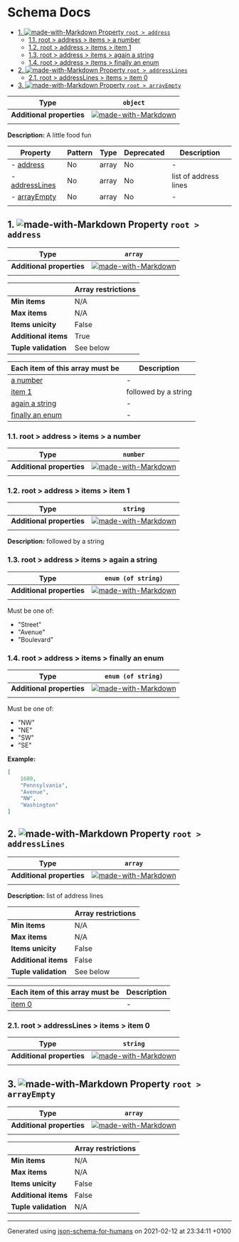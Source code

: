 # Schema Docs

- [1. ![made-with-Markdown](https://img.shields.io/badge/Optional-yellow) Property `root > address`](#address)
  - [1.1. root > address > items > a number](#autogenerated_heading_2)
  - [1.2. root > address > items > item 1](#autogenerated_heading_3)
  - [1.3. root > address > items > again a string](#autogenerated_heading_4)
  - [1.4. root > address > items > finally an enum](#autogenerated_heading_5)
- [2. ![made-with-Markdown](https://img.shields.io/badge/Optional-yellow) Property `root > addressLines`](#addressLines)
  - [2.1. root > addressLines > items > item 0](#autogenerated_heading_6)
- [3. ![made-with-Markdown](https://img.shields.io/badge/Optional-yellow) Property `root > arrayEmpty`](#arrayEmpty)

| Type | `object` |
| ---- | --- |
| **Additional properties** |[![made-with-Markdown](https://img.shields.io/badge/Any%20type-allowed-green)](# "Additional Properties of any type are allowed.")|
|  |  |

**Description:** A little food fun

| Property | Pattern | Type | Deprecated | Description |
| -------- | ------- | ---- | ---------- | ----------- |
|-  [address](#address)|No|array|No|-|
|-  [addressLines](#addressLines)|No|array|No|list of address lines|
|-  [arrayEmpty](#arrayEmpty)|No|array|No|-|
|  |  |  |  |  |

## <a name="address"></a>1. ![made-with-Markdown](https://img.shields.io/badge/Optional-yellow) Property `root > address`

| Type | `array` |
| ---- | --- |
| **Additional properties** |[![made-with-Markdown](https://img.shields.io/badge/Any%20type-allowed-green)](# "Additional Properties of any type are allowed.")|
|  |  |

|                       | Array restrictions |
| --------------------- | ------------------ |
| **Min items**         | N/A |
| **Max items**         | N/A |
| **Items unicity**     | False |
| **Additional items**  | True |
| **Tuple validation**  | See below |

| Each item of this array must be | Description |
| ------------------------------- | ----------- |
| [a number](#address_items_i0) |-|
| [item 1](#address_items_i1) |followed by a string|
| [again a string](#address_items_i2) |-|
| [finally an enum](#address_items_i3) |-|

### <a name="autogenerated_heading_2"></a>1.1. root > address > items > a number

| Type | `number` |
| ---- | --- |
| **Additional properties** |[![made-with-Markdown](https://img.shields.io/badge/Any%20type-allowed-green)](# "Additional Properties of any type are allowed.")|
|  |  |

### <a name="autogenerated_heading_3"></a>1.2. root > address > items > item 1

| Type | `string` |
| ---- | --- |
| **Additional properties** |[![made-with-Markdown](https://img.shields.io/badge/Any%20type-allowed-green)](# "Additional Properties of any type are allowed.")|
|  |  |

**Description:** followed by a string

### <a name="autogenerated_heading_4"></a>1.3. root > address > items > again a string

| Type | `enum (of string)` |
| ---- | --- |
| **Additional properties** |[![made-with-Markdown](https://img.shields.io/badge/Any%20type-allowed-green)](# "Additional Properties of any type are allowed.")|
|  |  |

Must be one of:
* "Street"
* "Avenue"
* "Boulevard"

### <a name="autogenerated_heading_5"></a>1.4. root > address > items > finally an enum

| Type | `enum (of string)` |
| ---- | --- |
| **Additional properties** |[![made-with-Markdown](https://img.shields.io/badge/Any%20type-allowed-green)](# "Additional Properties of any type are allowed.")|
|  |  |

Must be one of:
* "NW"
* "NE"
* "SW"
* "SE"

**Example:** 

```json
[
    1600,
    "Pennsylvania",
    "Avenue",
    "NW",
    "Washington"
]
```

## <a name="addressLines"></a>2. ![made-with-Markdown](https://img.shields.io/badge/Optional-yellow) Property `root > addressLines`

| Type | `array` |
| ---- | --- |
| **Additional properties** |[![made-with-Markdown](https://img.shields.io/badge/Any%20type-allowed-green)](# "Additional Properties of any type are allowed.")|
|  |  |

**Description:** list of address lines

|                       | Array restrictions |
| --------------------- | ------------------ |
| **Min items**         | N/A |
| **Max items**         | N/A |
| **Items unicity**     | False |
| **Additional items**  | False |
| **Tuple validation**  | See below |

| Each item of this array must be | Description |
| ------------------------------- | ----------- |
| [item 0](#addressLines_items_i0) |-|

### <a name="autogenerated_heading_6"></a>2.1. root > addressLines > items > item 0

| Type | `string` |
| ---- | --- |
| **Additional properties** |[![made-with-Markdown](https://img.shields.io/badge/Any%20type-allowed-green)](# "Additional Properties of any type are allowed.")|
|  |  |

## <a name="arrayEmpty"></a>3. ![made-with-Markdown](https://img.shields.io/badge/Optional-yellow) Property `root > arrayEmpty`

| Type | `array` |
| ---- | --- |
| **Additional properties** |[![made-with-Markdown](https://img.shields.io/badge/Any%20type-allowed-green)](# "Additional Properties of any type are allowed.")|
|  |  |

|                       | Array restrictions |
| --------------------- | ------------------ |
| **Min items**         | N/A |
| **Max items**         | N/A |
| **Items unicity**     | False |
| **Additional items**  | False |
| **Tuple validation**  | N/A |

----------------------------------------------------------------------------------------------------------------------------
Generated using [json-schema-for-humans](https://github.com/coveooss/json-schema-for-humans) on 2021-02-12 at 23:34:11 +0100